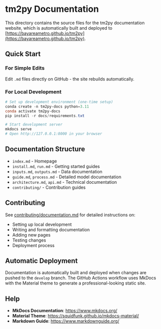 # tm2py Documentation

This directory contains the source files for the tm2py documentation website, which is automatically built and deployed to [https://bayareametro.github.io/tm2py](https://bayareametro.github.io/tm2py).

## Quick Start

### For Simple Edits
Edit `.md` files directly on GitHub - the site rebuilds automatically.

### For Local Development
```powershell
# Set up development environment (one-time setup)
conda create -n tm2py-docs python=3.11
conda activate tm2py-docs
pip install -r docs/requirements.txt

# Start development server
mkdocs serve
# Open http://127.0.0.1:8000 in your browser
```

## Documentation Structure

- `index.md` - Homepage
- `install.md`, `run.md` - Getting started guides  
- `inputs.md`, `outputs.md` - Data documentation
- `guide.md`, `process.md` - Detailed model documentation
- `architecture.md`, `api.md` - Technical documentation
- `contributing/` - Contribution guides

## Contributing

See [contributing/documentation.md](contributing/documentation.md) for detailed instructions on:
- Setting up local development
- Writing and formatting documentation
- Adding new pages
- Testing changes
- Deployment process

## Automatic Deployment

Documentation is automatically built and deployed when changes are pushed to the `develop` branch. The GitHub Actions workflow uses MkDocs with the Material theme to generate a professional-looking static site.

## Help

- **MkDocs Documentation**: https://www.mkdocs.org/
- **Material Theme**: https://squidfunk.github.io/mkdocs-material/
- **Markdown Guide**: https://www.markdownguide.org/
